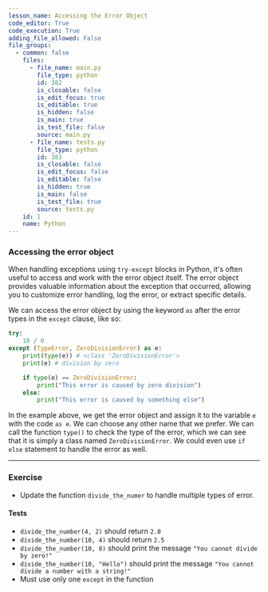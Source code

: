 ```yaml
---
lesson_name: Accessing the Error Object
code_editor: True
code_execution: True
adding_file_allowed: False
file_groups:
  - common: false
    files:
      - file_name: main.py
        file_type: python
        id: 382
        is_closable: false
        is_edit_focus: true
        is_editable: true
        is_hidden: false
        is_main: true
        is_test_file: false
        source: main.py
      - file_name: tests.py
        file_type: python
        id: 383
        is_closable: false
        is_edit_focus: false
        is_editable: false
        is_hidden: true
        is_main: false
        is_test_file: true
        source: tests.py
    id: 1
    name: Python
---
```


### Accessing the error object

When handling exceptions using `try-except` blocks in Python, it's often useful to access and work with the error object itself. The error object provides valuable information about the exception that occurred, allowing you to customize error handling, log the error, or extract specific details.

We can access the error object by using the keyword `as` after the error types in the `except` clause, like so:

```python
try:
    10 / 0
except (TypeError, ZeroDivisionError) as e:
    print(type(e)) # <class 'ZeroDivisionError'>
    print(e) # division by zero

    if type(e) == ZeroDivisionError:
        print("This error is caused by zero division")
    else:
        print("This error is caused by something else")
```

In the example above, we get the error object and assign it to the variable `e` with the code `as e`. We can choose any other name that we prefer. We can call the function `type()` to check the type of the error, which we can see that it is simply a class named `ZeroDivisionError`. We could even use `if else` statement to handle the error as well.

---

### Exercise

- Update the function `divide_the_numer` to handle multiple types of error.

#### Tests

<ul>
<li id="test-1"><code>divide_the_number(4, 2)</code> should return <code>2.0</code></li>
<li id="test-2"><code>divide_the_number(10, 4)</code> should return <code>2.5</code></li>
<li id="test-3"><code>divide_the_number(10, 0)</code> should print the message <code>"You cannot divide by zero!"</code></li>
<li id="test-4"><code>divide_the_number(10, "Hello")</code> should print the message <code>"You cannot divide a number with a string!"</code></li>
<li id="test-5">Must use only one <code>except</code> in the function</li>
</ul>
